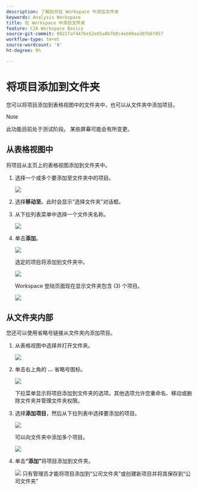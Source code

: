 ```yaml
---
description: 了解如何在 Workspace 中添加文件夹
keywords: Analysis Workspace
title: 在 Workspace 中添加文件夹
feature: CJA Workspace Basics
source-git-commit: 0922faf4476e52e05a8b7b0c4eb00aa38fbbf057
workflow-type: tm+mt
source-wordcount: '0'
ht-degree: 0%

---
```



# 将项目添加到文件夹

您可以将项目添加到表格视图中的文件夹中，也可以从文件夹中添加项目。

>[!NOTE]
>
>此功能目前处于测试阶段。 某些屏幕可能会有所变更。

## 从表格视图中

将项目从主页上的表格视图添加到文件夹中。

1. 选择一个或多个要添加至文件夹中的项目。

   ![](/help/analysis-workspace/build-workspace-project/assets/move-tv-selected.png)

1. 选择&#x200B;**移动至**。此时会显示“选择文件夹”对话框。

1. 从下拉列表菜单中选择一个文件夹名称。

   ![](/help/analysis-workspace/build-workspace-project/assets/move-select-folder.png)

1. 单击&#x200B;**添加**。

   ![](/help/analysis-workspace/build-workspace-project/assets/move-add.png)

   选定的项目将添加到文件夹中。

   ![](/help/analysis-workspace/build-workspace-project/assets/move-projects-added.png)

   Workspace 登陆页面现在显示文件夹包含 (3) 个项目。

   ![](/help/analysis-workspace/build-workspace-project/assets/move-folders-updated.png)

## 从文件夹内部

您还可以使用省略号链接从文件夹内添加项目。

1. 从表格视图中选择并打开文件夹。

   ![](/help/analysis-workspace/build-workspace-project/assets/move-open-folder.png)

1. 单击右上角的 **...** 省略号图标。

   ![](/help/analysis-workspace/build-workspace-project/assets/add-projects-elipsis.png)

   下拉菜单显示将项目添加到文件夹的选项。其他选项允许您重命名、移动或删除文件夹并管理文件夹权限。

1. 选择&#x200B;**添加项目**，然后从下拉列表中选择要添加的项目。

   ![](/help/analysis-workspace/build-workspace-project/assets/select-add-projects.png)

   可以向文件夹中添加多个项目。

   ![](/help/analysis-workspace/build-workspace-project/assets/move-add-multiple-projects.png)

1. 单击&#x200B;**“添加”**&#x200B;将项目添加到文件夹。

   ![](/help/analysis-workspace/build-workspace-project/assets/move-added-items.png)
只有管理员才能将项目添加到“公司文件夹”或创建新项目并将其保存到“公司文件夹”
